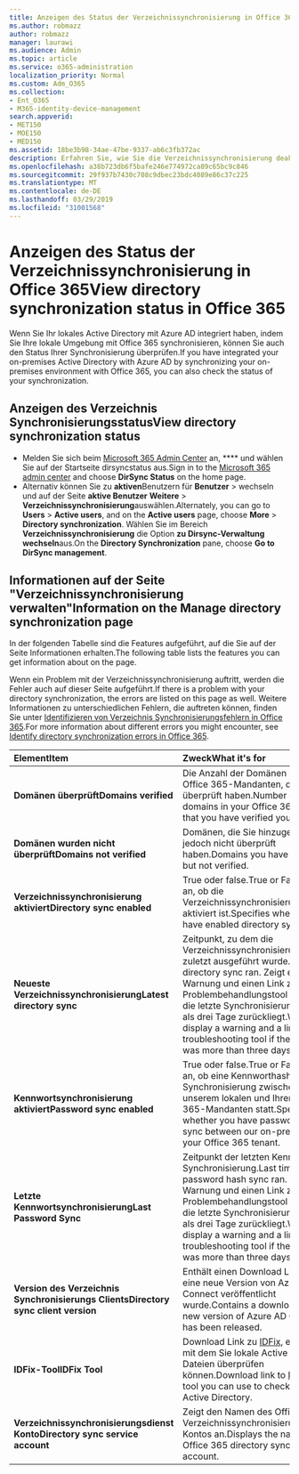 ```yaml
---
title: Anzeigen des Status der Verzeichnissynchronisierung in Office 365
ms.author: robmazz
author: robmazz
manager: laurawi
ms.audience: Admin
ms.topic: article
ms.service: o365-administration
localization_priority: Normal
ms.custom: Adm_O365
ms.collection:
- Ent_O365
- M365-identity-device-management
search.appverid:
- MET150
- MOE150
- MED150
ms.assetid: 18be3b98-34ae-47be-9337-ab6c3fb372ac
description: Erfahren Sie, wie Sie die Verzeichnissynchronisierung deaktivieren. Sie können den Status auch anzeigen.
ms.openlocfilehash: a38b723db6f5bafe246e774972ca89c65bc9c846
ms.sourcegitcommit: 29f937b7430c708c9dbec23bdc4089e86c37c225
ms.translationtype: MT
ms.contentlocale: de-DE
ms.lasthandoff: 03/29/2019
ms.locfileid: "31001568"
---
```

# <a name="view-directory-synchronization-status-in-office-365"></a><span data-ttu-id="57ef5-104">Anzeigen des Status der Verzeichnissynchronisierung in Office 365</span><span class="sxs-lookup"><span data-stu-id="57ef5-104">View directory synchronization status in Office 365</span></span>

<span data-ttu-id="57ef5-105">Wenn Sie Ihr lokales Active Directory mit Azure AD integriert haben, indem Sie Ihre lokale Umgebung mit Office 365 synchronisieren, können Sie auch den Status Ihrer Synchronisierung überprüfen.</span><span class="sxs-lookup"><span data-stu-id="57ef5-105">If you have integrated your on-premises Active Directory with Azure AD by synchronizing your on-premises environment with Office 365, you can also check the status of your synchronization.</span></span>
  
## <a name="view-directory-synchronization-status"></a><span data-ttu-id="57ef5-106">Anzeigen des Verzeichnis Synchronisierungsstatus</span><span class="sxs-lookup"><span data-stu-id="57ef5-106">View directory synchronization status</span></span>

- <span data-ttu-id="57ef5-107">Melden Sie sich beim [Microsoft 365 Admin Center](https://admin.microsoft.com) an, \*\*\*\* und wählen Sie auf der Startseite dirsyncstatus aus.</span><span class="sxs-lookup"><span data-stu-id="57ef5-107">Sign in to the [Microsoft 365 admin center](https://admin.microsoft.com) and choose **DirSync Status** on the home page.</span></span>
- <span data-ttu-id="57ef5-108">Alternativ können Sie zu **aktiven**Benutzern für **Benutzer** \> wechseln und auf der Seite **aktive Benutzer** **Weitere** \> **Verzeichnissynchronisierung**auswählen.</span><span class="sxs-lookup"><span data-stu-id="57ef5-108">Alternately, you can go to **Users** \> **Active users**, and on the **Active users** page, choose **More** \> **Directory synchronization**.</span></span> <span data-ttu-id="57ef5-109">Wählen Sie im Bereich **Verzeichnissynchronisierung** die Option **zu Dirsync-Verwaltung wechseln**aus.</span><span class="sxs-lookup"><span data-stu-id="57ef5-109">On the **Directory Synchronization** pane, choose **Go to DirSync management**.</span></span>

## <a name="information-on-the-manage-directory-synchronization-page"></a><span data-ttu-id="57ef5-110">Informationen auf der Seite "Verzeichnissynchronisierung verwalten"</span><span class="sxs-lookup"><span data-stu-id="57ef5-110">Information on the Manage directory synchronization page</span></span>

<span data-ttu-id="57ef5-111">In der folgenden Tabelle sind die Features aufgeführt, auf die Sie auf der Seite Informationen erhalten.</span><span class="sxs-lookup"><span data-stu-id="57ef5-111">The following table lists the features you can get information about on the page.</span></span>
  
<span data-ttu-id="57ef5-112">Wenn ein Problem mit der Verzeichnissynchronisierung auftritt, werden die Fehler auch auf dieser Seite aufgeführt.</span><span class="sxs-lookup"><span data-stu-id="57ef5-112">If there is a problem with your directory synchronization, the errors are listed on this page as well.</span></span> <span data-ttu-id="57ef5-113">Weitere Informationen zu unterschiedlichen Fehlern, die auftreten können, finden Sie unter [Identifizieren von Verzeichnis Synchronisierungsfehlern in Office 365](identify-directory-synchronization-errors.md).</span><span class="sxs-lookup"><span data-stu-id="57ef5-113">For more information about different errors you might encounter, see [Identify directory synchronization errors in Office 365](identify-directory-synchronization-errors.md).</span></span>
  
|<span data-ttu-id="57ef5-114">**Element**</span><span class="sxs-lookup"><span data-stu-id="57ef5-114">**Item**</span></span>|<span data-ttu-id="57ef5-115">**Zweck**</span><span class="sxs-lookup"><span data-stu-id="57ef5-115">**What it's for**</span></span>|
|:-----|:-----|
|<span data-ttu-id="57ef5-116">**Domänen überprüft**</span><span class="sxs-lookup"><span data-stu-id="57ef5-116">**Domains verified**</span></span> | <span data-ttu-id="57ef5-117">Die Anzahl der Domänen in Ihrem Office 365-Mandanten, die Sie überprüft haben.</span><span class="sxs-lookup"><span data-stu-id="57ef5-117">Number of domains in your Office 365 tenant that you have verified you own.</span></span> |
|<span data-ttu-id="57ef5-118">**Domänen wurden nicht überprüft**</span><span class="sxs-lookup"><span data-stu-id="57ef5-118">**Domains not verified**</span></span> | <span data-ttu-id="57ef5-119">Domänen, die Sie hinzugefügt, jedoch nicht überprüft haben.</span><span class="sxs-lookup"><span data-stu-id="57ef5-119">Domains you have added, but not verified.</span></span> |
|<span data-ttu-id="57ef5-120">**Verzeichnissynchronisierung aktiviert**</span><span class="sxs-lookup"><span data-stu-id="57ef5-120">**Directory sync enabled**</span></span> |<span data-ttu-id="57ef5-121">True oder false.</span><span class="sxs-lookup"><span data-stu-id="57ef5-121">True or False.</span></span> <span data-ttu-id="57ef5-122">Gibt an, ob die Verzeichnissynchronisierung aktiviert ist.</span><span class="sxs-lookup"><span data-stu-id="57ef5-122">Specifies whether you have enabled directory sync.</span></span> |
|<span data-ttu-id="57ef5-123">**Neueste Verzeichnissynchronisierung**</span><span class="sxs-lookup"><span data-stu-id="57ef5-123">**Latest directory sync**</span></span> | <span data-ttu-id="57ef5-124">Zeitpunkt, zu dem die Verzeichnissynchronisierung zuletzt ausgeführt wurde.</span><span class="sxs-lookup"><span data-stu-id="57ef5-124">Last time directory sync ran.</span></span> <span data-ttu-id="57ef5-125">Zeigt eine Warnung und einen Link zu einem Problembehandlungstool an, wenn die letzte Synchronisierung mehr als drei Tage zurückliegt.</span><span class="sxs-lookup"><span data-stu-id="57ef5-125">Will display a warning and a link to a troubleshooting tool if the last sync was more than three days ago.</span></span> |
|<span data-ttu-id="57ef5-126">**Kennwortsynchronisierung aktiviert**</span><span class="sxs-lookup"><span data-stu-id="57ef5-126">**Password sync enabled**</span></span> | <span data-ttu-id="57ef5-127">True oder false.</span><span class="sxs-lookup"><span data-stu-id="57ef5-127">True or False.</span></span> <span data-ttu-id="57ef5-128">Gibt an, ob eine Kennworthash Synchronisierung zwischen unserem lokalen und Ihrem Office 365-Mandanten statt.</span><span class="sxs-lookup"><span data-stu-id="57ef5-128">Specifies whether you have password hash sync between our on-premises and your Office 365 tenant.</span></span> |
|<span data-ttu-id="57ef5-129">**Letzte Kennwortsynchronisierung**</span><span class="sxs-lookup"><span data-stu-id="57ef5-129">**Last Password Sync**</span></span> | <span data-ttu-id="57ef5-130">Zeitpunkt der letzten Kennworthash Synchronisierung.</span><span class="sxs-lookup"><span data-stu-id="57ef5-130">Last time password hash sync ran.</span></span> <span data-ttu-id="57ef5-131">Zeigt eine Warnung und einen Link zu einem Problembehandlungstool an, wenn die letzte Synchronisierung mehr als drei Tage zurückliegt.</span><span class="sxs-lookup"><span data-stu-id="57ef5-131">Will display a warning and a link to a troubleshooting tool if the last sync was more than three days ago.</span></span> |
|<span data-ttu-id="57ef5-132">**Version des Verzeichnis Synchronisierungs Clients**</span><span class="sxs-lookup"><span data-stu-id="57ef5-132">**Directory sync client version**</span></span> | <span data-ttu-id="57ef5-133">Enthält einen Download Link, wenn eine neue Version von Azure AD Connect veröffentlicht wurde.</span><span class="sxs-lookup"><span data-stu-id="57ef5-133">Contains a download link if a new version of Azure AD Connect has been released.</span></span> |
|<span data-ttu-id="57ef5-134">**IDFix-Tool**</span><span class="sxs-lookup"><span data-stu-id="57ef5-134">**IDFix Tool**</span></span> | <span data-ttu-id="57ef5-135">Download Link zu [IDFix](install-and-run-idfix.md), ein Tool, mit dem Sie lokale Active Directory-Dateien überprüfen können.</span><span class="sxs-lookup"><span data-stu-id="57ef5-135">Download link to [IDFix](install-and-run-idfix.md), a tool you can use to check you local Active Directory.</span></span> |
|<span data-ttu-id="57ef5-136">**Verzeichnissynchronisierungsdienst Konto**</span><span class="sxs-lookup"><span data-stu-id="57ef5-136">**Directory sync service account**</span></span> | <span data-ttu-id="57ef5-137">Zeigt den Namen des Office 365-Verzeichnissynchronisierungsdienst Kontos an.</span><span class="sxs-lookup"><span data-stu-id="57ef5-137">Displays the name of you Office 365 directory sync service account.</span></span> |